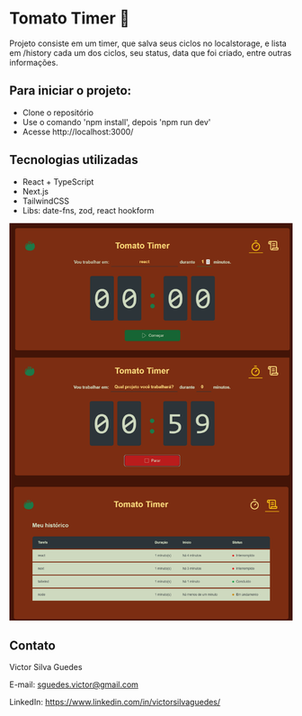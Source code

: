 # Tomato Timer 🍅
Projeto consiste em um timer, que salva seus ciclos no localstorage, e lista em /history cada um dos ciclos, seu status, data que foi criado, entre outras informações.

## Para iniciar o projeto:
- Clone o repositório
- Use o comando 'npm install', depois 'npm run dev'
- Acesse http://localhost:3000/

## Tecnologias utilizadas
- React + TypeScript
- Next.js
- TailwindCSS
- Libs: date-fns, zod, react hookform

![preview](.github/tomato-timer.png)

## Contato
Victor Silva Guedes 

E-mail: sguedes.victor@gmail.com

LinkedIn: https://www.linkedin.com/in/victorsilvaguedes/
